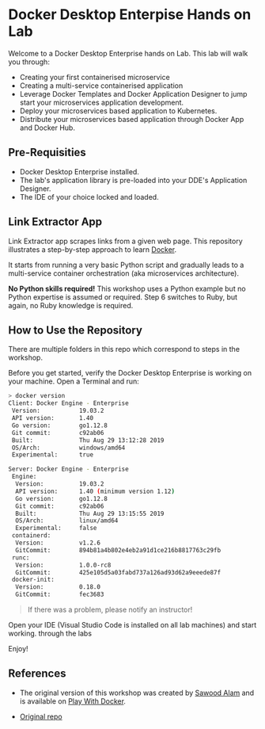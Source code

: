 # Docker Desktop Enterpise Hands on Lab

Welcome to a Docker Desktop Enterprise hands on Lab. This lab will walk you
through:

- Creating your first containerised microservice
- Creating a multi-service containerised application
- Leverage Docker Templates and Docker Application Designer to jump start your
  microservices application development. 
- Deploy your microservices based application to Kubernetes.
- Distribute your microservices based application through Docker App and Docker
  Hub.

## Pre-Requisities

- Docker Desktop Enterprise installed.
- The lab's application library is pre-loaded into your DDE's Application Designer.
- The IDE of your choice locked and loaded.

## Link Extractor App

Link Extractor app scrapes links from a given web page.  This repository
illustrates a step-by-step approach to learn [Docker](https://www.docker.com/).

It starts from running a very basic Python script and gradually leads to a
multi-service container orchestration (aka microservices architecture).

**No Python skills required!**
This workshop uses a Python example but no Python expertise is assumed or required. Step 6 switches to Ruby, but again, no Ruby knowledge is required.

## How to Use the Repository

There are multiple folders in this repo which correspond to steps in the
workshop.

Before you get started, verify the Docker Desktop Enterprise is working on your
machine. Open a Terminal and run:

```bash
> docker version
Client: Docker Engine - Enterprise
 Version:           19.03.2
 API version:       1.40
 Go version:        go1.12.8
 Git commit:        c92ab06
 Built:             Thu Aug 29 13:12:28 2019
 OS/Arch:           windows/amd64
 Experimental:      true

Server: Docker Engine - Enterprise
 Engine:
  Version:          19.03.2
  API version:      1.40 (minimum version 1.12)
  Go version:       go1.12.8
  Git commit:       c92ab06
  Built:            Thu Aug 29 13:15:55 2019
  OS/Arch:          linux/amd64
  Experimental:     false
 containerd:
  Version:          v1.2.6
  GitCommit:        894b81a4b802e4eb2a91d1ce216b8817763c29fb
 runc:
  Version:          1.0.0-rc8
  GitCommit:        425e105d5a03fabd737a126ad93d62a9eeede87f
 docker-init:
  Version:          0.18.0
  GitCommit:        fec3683
```

> If there was a problem, please notify an instructor!

Open your IDE (Visual Studio Code is installed on all lab machines) and start working.
through the labs

Enjoy!

## References

* The original version of this workshop was created by [Sawood
  Alam](https://twitter.com/ibnesayeed) and is available on [Play With
  Docker](https://training.play-with-docker.com/microservice-orchestration/).

* [Original repo](https://github.com/ibnesayeed/linkextractor)
